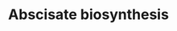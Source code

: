 ---
annotations:
- id: PW:0001310
  parent: classic metabolic pathway
  type: Pathway Ontology
  value: abscisic acid biosynthetic pathway
authors:
- LarsEijssen
- Anwesha
- Mkutmon
- MaintBot
- Eweitz
- Khanspers
- Egonw
citedin: ''
communities:
- Plants
description: Accumulation of ABA (abscisate) during seed development has been associated
  with maturation of the seed, development of desiccation tolerance and suppression
  of vivipary. Rapid increases of ABA has also been linked to water stress-induced
  closure of stomata. This pathway has been manually created based on Lycocyc content.
last-edited: 2025-06-12
ndex: null
organisms:
- Solanum lycopersicum
redirect_from:
- /index.php/Pathway:WP2626
- /instance/WP2626
- /instance/WP2626_r139386
revision: r139386
schema-jsonld:
- '@context': https://schema.org/
  '@id': https://wikipathways.github.io/pathways/WP2626.html
  '@type': Dataset
  creator:
    '@type': Organization
    name: WikiPathways
  description: Accumulation of ABA (abscisate) during seed development has been associated
    with maturation of the seed, development of desiccation tolerance and suppression
    of vivipary. Rapid increases of ABA has also been linked to water stress-induced
    closure of stomata. This pathway has been manually created based on Lycocyc content.
  keywords:
  - (+)-abscisate
  - 1.1.1.288
  - 1.13.11.51
  - 1.2.3.14
  - 5.3.99.9
  - 9'-cis-neoxanthin
  - Trans-neoxanthin
  - abscisic aldehyde
  - violaxanthin
  - xanthoxin
  license: CC0
  name: Abscisate biosynthesis
seo: CreativeWork
title: Abscisate biosynthesis
wpid: WP2626
---